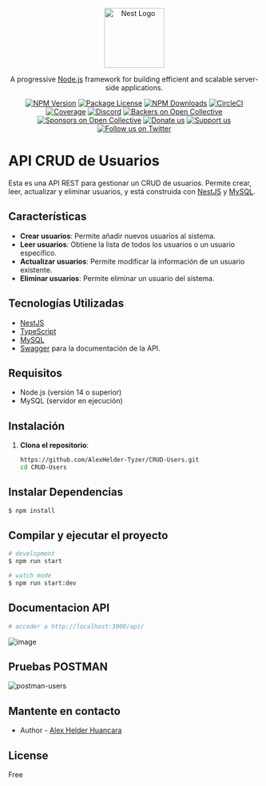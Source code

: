 <p align="center">
  <a href="http://nestjs.com/" target="blank"><img src="https://nestjs.com/img/logo-small.svg" width="120" alt="Nest Logo" /></a>
</p>

[circleci-image]: https://img.shields.io/circleci/build/github/nestjs/nest/master?token=abc123def456
[circleci-url]: https://circleci.com/gh/nestjs/nest

  <p align="center">A progressive <a href="http://nodejs.org" target="_blank">Node.js</a> framework for building efficient and scalable server-side applications.</p>
    <p align="center">
<a href="https://www.npmjs.com/~nestjscore" target="_blank"><img src="https://img.shields.io/npm/v/@nestjs/core.svg" alt="NPM Version" /></a>
<a href="https://www.npmjs.com/~nestjscore" target="_blank"><img src="https://img.shields.io/npm/l/@nestjs/core.svg" alt="Package License" /></a>
<a href="https://www.npmjs.com/~nestjscore" target="_blank"><img src="https://img.shields.io/npm/dm/@nestjs/common.svg" alt="NPM Downloads" /></a>
<a href="https://circleci.com/gh/nestjs/nest" target="_blank"><img src="https://img.shields.io/circleci/build/github/nestjs/nest/master" alt="CircleCI" /></a>
<a href="https://coveralls.io/github/nestjs/nest?branch=master" target="_blank"><img src="https://coveralls.io/repos/github/nestjs/nest/badge.svg?branch=master#9" alt="Coverage" /></a>
<a href="https://discord.gg/G7Qnnhy" target="_blank"><img src="https://img.shields.io/badge/discord-online-brightgreen.svg" alt="Discord"/></a>
<a href="https://opencollective.com/nest#backer" target="_blank"><img src="https://opencollective.com/nest/backers/badge.svg" alt="Backers on Open Collective" /></a>
<a href="https://opencollective.com/nest#sponsor" target="_blank"><img src="https://opencollective.com/nest/sponsors/badge.svg" alt="Sponsors on Open Collective" /></a>
  <a href="https://paypal.me/kamilmysliwiec" target="_blank"><img src="https://img.shields.io/badge/Donate-PayPal-ff3f59.svg" alt="Donate us"/></a>
    <a href="https://opencollective.com/nest#sponsor"  target="_blank"><img src="https://img.shields.io/badge/Support%20us-Open%20Collective-41B883.svg" alt="Support us"></a>
  <a href="https://twitter.com/nestframework" target="_blank"><img src="https://img.shields.io/twitter/follow/nestframework.svg?style=social&label=Follow" alt="Follow us on Twitter"></a>
</p>
  <!--[![Backers on Open Collective](https://opencollective.com/nest/backers/badge.svg)](https://opencollective.com/nest#backer)
  [![Sponsors on Open Collective](https://opencollective.com/nest/sponsors/badge.svg)](https://opencollective.com/nest#sponsor)-->

# API CRUD de Usuarios

Esta es una API REST para gestionar un CRUD de usuarios. Permite crear, leer, actualizar y eliminar usuarios, y está construida con [NestJS](https://nestjs.com/) y [MySQL](https://www.mysql.com/).

## Características

- **Crear usuarios**: Permite añadir nuevos usuarios al sistema.
- **Leer usuarios**: Obtiene la lista de todos los usuarios o un usuario específico.
- **Actualizar usuarios**: Permite modificar la información de un usuario existente.
- **Eliminar usuarios**: Permite eliminar un usuario del sistema.

## Tecnologías Utilizadas

- [NestJS](https://nestjs.com/)
- [TypeScript](https://www.typescriptlang.org/)
- [MySQL](https://www.mysql.com/)
- [Swagger](https://swagger.io/) para la documentación de la API.

## Requisitos

- Node.js (versión 14 o superior)
- MySQL (servidor en ejecución)

## Instalación

1. **Clona el repositorio**:

   ```bash
   https://github.com/AlexHelder-Tyzer/CRUD-Users.git
   cd CRUD-Users
   ```

## Instalar Dependencias

```bash
$ npm install
```

## Compilar y ejecutar el proyecto

```bash
# development
$ npm run start

# watch mode
$ npm run start:dev
```

## Documentacion API
```bash
# acceder a http://localhost:3000/api/
```
![image](https://github.com/user-attachments/assets/5848668d-9d5c-4e14-88b1-01607ce6d4c6)

## Pruebas POSTMAN
![postman-users](https://github.com/user-attachments/assets/b76f7b6a-cb90-4bdd-a050-4c6874a6a0ea)


## Mantente en contacto

- Author - [Alex Helder Huancara](https://www.linkedin.com/in/alex-helder-huancara/)

## License
Free
